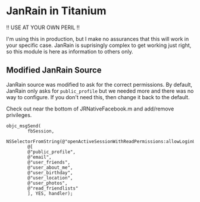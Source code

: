 # JanRain in Titanium

!! USE AT YOUR OWN PERIL !!

I'm using this in production, but I make no assurances that this will work
in your specific case. JanRain is suprisingly complex to get working just
right, so this module is here as information to others only.

## Modified JanRain Source

JanRain source was modified to ask for the correct permissions.
By default, JanRain only asks for `public_profile` but we needed more and
there was no way to configure. If you don't need this, then change it back
to the default.

Check out near the bottom of JRNativeFacebook.m and add/remove privileges.

    objc_msgSend(
            fbSession,
            NSSelectorFromString(@"openActiveSessionWithReadPermissions:allowLoginUI:completionHandler:"),
            @[
            @"public_profile",
            @"email",
            @"user_friends",
            @"user_about_me",
            @"user_birthday",
            @"user_location",
            @"user_photos",
            @"read_friendlists"
            ], YES, handler);
